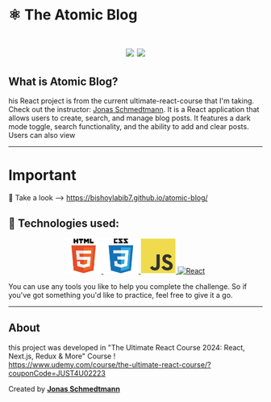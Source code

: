 # ⚛ The Atomic Blog

<h1 align="center">
    <img src="atomic-blog-Light.ico"/>
    <img src="atomic-blog-Dark.ico"/>
</h1>

## What is Atomic Blog?

his React project is from the current ultimate-react-course that I'm taking. Check out the instructor: <a href="https://github.com/jonasschmedtmann">Jonas Schmedtmann</a>. It is a React application that allows users to create, search, and manage blog posts. It features a dark mode toggle, search functionality, and the ability to add and clear posts. Users can also view

---

# Important

:key: Take a look --> https://bishoylabib7.github.io/atomic-blog/

## :rocket: Technologies used:

<p align="center">
<a href="https://developer.mozilla.org/en-US/docs/Web/HTML" target="_blank" rel="noreferrer"> <img src="https://raw.githubusercontent.com/devicons/devicon/master/icons/html5/html5-original-wordmark.svg" alt="html5" width="70" height="70"/>
<a href="https://developer.mozilla.org/en-US/docs/Web/CSS" target="_blank" rel="noreferrer"> <img src="https://raw.githubusercontent.com/devicons/devicon/master/icons/css3/css3-original-wordmark.svg" alt="css3" width="70" height="70"/> </a>
<a href="https://developer.mozilla.org/en-US/docs/Web/JavaScript" target="_blank" rel="noreferrer"> <img src="https://raw.githubusercontent.com/devicons/devicon/master/icons/javascript/javascript-original.svg" alt="javascript" width="70" height="70"/> </a>
<a href="https://react.dev/" target="_blank" rel="noreferrer"> <img src="https://cdn.idevie.com/wp-content/uploads/2015/12/React.js_logo.svg_.png" alt="React" width="70" height="70"/> </a>
</p>

You can use any tools you like to help you complete the challenge. So if you've got something you'd like to practice, feel free to give it a go.

---

## About

this project was developed in "The Ultimate React Course 2024: React, Next.js, Redux & More" Course !<br/>
https://www.udemy.com/course/the-ultimate-react-course/?couponCode=JUST4U02223

Created by **<a href="https://github.com/jonasschmedtmann">Jonas Schmedtmann</a>** <br>
